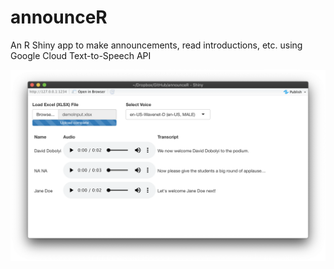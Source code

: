 # announceR
An R Shiny app to make announcements, read introductions, etc. using Google Cloud Text-to-Speech API

![Screenshot](/www/screenshots/screenshot.png)
